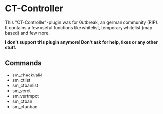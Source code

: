 # CT-Controller

This "CT-Controller"-plugin was for Outbreak, an german community (RIP). It contains a few useful functions like whitelist, temporary whitelist (map based) and few more.

**I don't support this plugin anymore! Don't ask for help, fixes or any other stuff.** 


## Commands
- sm_checkvalid
- sm_ctlist
- sm_ctbanlist
- sm_verct
- sm_vertmpct
- sm_ctban
- sm_ctunban
